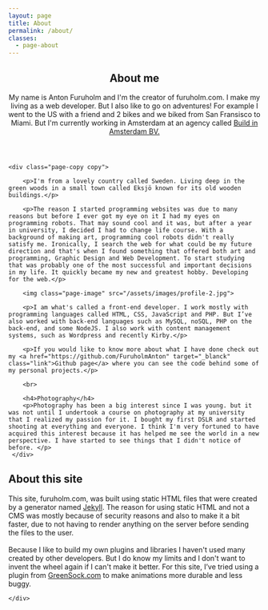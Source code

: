 ```yaml
---
layout: page
title: About
permalink: /about/
classes: 
  - page-about
---
```


<div class="">

  <header class="sectionHeader">
    <span class="sectionHeader_line"></span>
    <h2 class="sectionHeader_heading">
      About me
    </h2>
    <p class="sectionHeader_text">My name is Anton Furuholm and I'm the creator of furuholm.com. I make my living as a web developer. But I also like to go on adventures! For example I went to the US with a friend and 2 bikes and we biked from San Fransisco to Miami. But I'm currently working in Amsterdam at an agency called <a href="http://www.buildinamsterdam.com/" target="_blank" class="link">Build in Amsterdam BV.</a></p>
  </header>
    
  <article class="page-article">
    
    <div class="page-copy copy">

        <p>I'm from a lovely country called Sweden. Living deep in the green woods in a small town called Eksjö known for its old wooden buildings.</p>

        <p>The reason I started programming websites was due to many reasons but before I ever got my eye on it I had my eyes on programming robots. That may sound cool and it was, but after a year in university, I decided I had to change life course. With a background of making art, programming cool robots didn't really satisfy me. Ironically, I search the web for what could be my future direction and that's when I found something that offered both art and programming, Graphic Design and Web Development. To start studying that was probably one of the most successful and important decisions in my life. It quickly became my new and greatest hobby. Developing for the web.</p>

        <img class="page-image" src="/assets/images/profile-2.jpg">

        <p>I am what's called a front-end developer. I work mostly with programming languages called HTML, CSS, JavaScript and PHP. But I’ve also worked with back-end languages such as MySQL, noSQL, PHP on the back-end, and some NodeJS. I also work with content management systems, such as Wordpress and recently Kirby.</p>

        <p>If you would like to know more about what I have done check out my <a href="https://github.com/FuruholmAnton" target="_blanck" class="link">Github page</a> where you can see the code behind some of my personal projects.</p>

        <br>

        <h4>Photography</h4>
        <p>Photography has been a big interest since I was young. but it was not until I undertook a course on photography at my university that I realized my passion for it. I bought my first DSLR and started shooting at everything and everyone. I think I'm very fortuned to have acquired this interest because it has helped me see the world in a new perspective. I have started to see things that I didn't notice of before. </p>
     </div>
  </article>

  <article class="page-article">
    <h1 class="page-heading">About this site</h1>
    <div class="page-border"></div>
    <div class="page-copy copy">
        <p>This site, furuholm.com, was built using static HTML files that were created by a generator named <a href="https://jekyllrb.com/" class="link" target="_blanck">Jekyll</a>. The reason for using static HTML and not a CMS was mostly because of security reasons and also to make it a bit faster, due to not having to render anything on the server before sending the files to the user.
        <br>
        <br>
        Because I like to build my own plugins and libraries I haven't used many created by other developers. But I do know my limits and I don't want to invent the wheel again if I can't make it better. For this site, I’ve tried using a plugin from <a href="http://greensock.com/ScrollToPlugin" class="link" target="_blanck">GreenSock.com</a> to make animations more durable and less buggy.
        </p>
        
    </div>
  </article>
    
</div>
